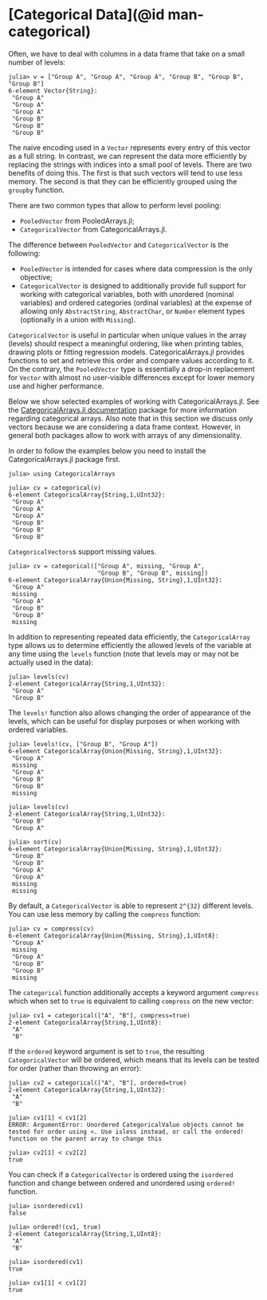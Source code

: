 # [Categorical Data](@id man-categorical)

Often, we have to deal with columns in a data frame that take on a small number
of levels:

```jldoctest categorical
julia> v = ["Group A", "Group A", "Group A", "Group B", "Group B", "Group B"]
6-element Vector{String}:
 "Group A"
 "Group A"
 "Group A"
 "Group B"
 "Group B"
 "Group B"
```

The naive encoding used in a `Vector` represents every entry of this vector as a
full string. In contrast, we can represent the data more efficiently by
replacing the strings with indices into a small pool of levels. There are two
benefits of doing this. The first is that such vectors will tend to use less
memory. The second is that they can be efficiently grouped using the `groupby`
function.

There are two common types that allow to perform level pooling:
* `PooledVector` from PooledArrays.jl;
* `CategoricalVector` from CategoricalArrays.jl.

The difference between `PooledVector` and `CategoricalVector` is the following:
* `PooledVector` is intended for cases where data compression is the only objective;
* `CategoricalVector` is designed to additionally provide full support
   for working with categorical variables, both with unordered
  (nominal variables) and ordered categories (ordinal variables) at the expense
  of allowing only `AbstractString`, `AbstractChar`, or `Number` element types
  (optionally in a union with `Missing`).

`CategoricalVector` is useful in particular when unique values in the array
(levels) should respect a meaningful ordering, like when printing tables, drawing plots or
fitting regression models. CategoricalArrays.jl provides functions to set and retrieve
this order and compare values according to it. On the contrary, the `PooledVector` type
is essentially a drop-in replacement for `Vector` with almost no user-visible differences
except for lower memory use and higher performance. 

Below we show selected examples of working with CategoricalArrays.jl.
See the [CategoricalArrays.jl documentation](https://categoricalarrays.juliadata.org/stable/)
package for more information regarding categorical arrays.
Also note that in this section we discuss only vectors because
we are considering a data frame context. However, in
general both packages allow to work with arrays of any dimensionality.

In order to follow the examples below you need to install the
CategoricalArrays.jl package first.

```jldoctest categorical
julia> using CategoricalArrays

julia> cv = categorical(v)
6-element CategoricalArray{String,1,UInt32}:
 "Group A"
 "Group A"
 "Group A"
 "Group B"
 "Group B"
 "Group B"
```

`CategoricalVectors`s support missing values.

```jldoctest categorical
julia> cv = categorical(["Group A", missing, "Group A",
                         "Group B", "Group B", missing])
6-element CategoricalArray{Union{Missing, String},1,UInt32}:
 "Group A"
 missing
 "Group A"
 "Group B"
 "Group B"
 missing
```

In addition to representing repeated data efficiently, the `CategoricalArray`
type allows us to determine efficiently the allowed levels of the variable at
any time using the `levels` function (note that levels may or may not be
actually used in the data):

```jldoctest categorical
julia> levels(cv)
2-element CategoricalArray{String,1,UInt32}:
 "Group A"
 "Group B"
```

The `levels!` function also allows changing the order of appearance of the
levels, which can be useful for display purposes or when working with ordered
variables.

```jldoctest categorical
julia> levels!(cv, ["Group B", "Group A"])
6-element CategoricalArray{Union{Missing, String},1,UInt32}:
 "Group A"
 missing
 "Group A"
 "Group B"
 "Group B"
 missing

julia> levels(cv)
2-element CategoricalArray{String,1,UInt32}:
 "Group B"
 "Group A"

julia> sort(cv)
6-element CategoricalArray{Union{Missing, String},1,UInt32}:
 "Group B"
 "Group B"
 "Group A"
 "Group A"
 missing
 missing
```

By default, a `CategoricalVector` is able to represent ``2^{32}`` different
levels. You can use less memory by calling the `compress` function:

```jldoctest categorical
julia> cv = compress(cv)
6-element CategoricalArray{Union{Missing, String},1,UInt8}:
 "Group A"
 missing
 "Group A"
 "Group B"
 "Group B"
 missing

```

The `categorical` function additionally accepts a keyword argument `compress`
which when set to `true` is equivalent to calling `compress` on the new vector:

```jldoctest categorical
julia> cv1 = categorical(["A", "B"], compress=true)
2-element CategoricalArray{String,1,UInt8}:
 "A"
 "B"
```

If the `ordered` keyword argument is set to `true`, the resulting
`CategoricalVector` will be ordered, which means that its levels can be tested
for order (rather than throwing an error):

```jldoctest categorical
julia> cv2 = categorical(["A", "B"], ordered=true)
2-element CategoricalArray{String,1,UInt32}:
 "A"
 "B"

julia> cv1[1] < cv1[2]
ERROR: ArgumentError: Unordered CategoricalValue objects cannot be tested for order using <. Use isless instead, or call the ordered! function on the parent array to change this

julia> cv2[1] < cv2[2]
true
```

You can check if a `CategoricalVector` is ordered using the `isordered` function
and change between ordered and unordered using `ordered!` function.

```jldoctest categorical
julia> isordered(cv1)
false

julia> ordered!(cv1, true)
2-element CategoricalArray{String,1,UInt8}:
 "A"
 "B"

julia> isordered(cv1)
true

julia> cv1[1] < cv1[2]
true
```
